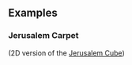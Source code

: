 ## Examples
### Jerusalem Carpet 

(2D version of the [Jerusalem Cube](https://en.wikipedia.org/wiki/Menger_sponge#Jerusalem_cube))

